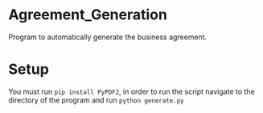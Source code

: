 # Agreement_Generation
Program to automatically generate the business agreement.

# Setup
You must run `pip install PyPDF2`, in order to run the script navigate to the directory of the program and run `python generate.py`
